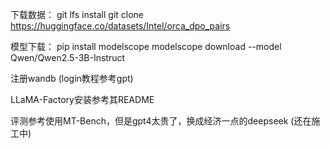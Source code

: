 下载数据：
git lfs install
git clone https://huggingface.co/datasets/Intel/orca_dpo_pairs

模型下载：
pip install modelscope
modelscope download --model Qwen/Qwen2.5-3B-Instruct

注册wandb (login教程参考gpt)

LLaMA-Factory安装参考其README

评测参考使用MT-Bench，但是gpt4太贵了，换成经济一点的deepseek (还在施工中)
